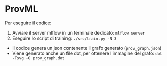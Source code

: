 # ProvML

Per eseguire il codice:
1. Avviare il server mlflow in un terminale dedicato: `mlflow server`
2. Eseguire lo script di training: `./src/train.py -N 3`

+ Il codice genera un json contenente il grafo generato (`prov_graph.json`)
+ Viene generato anche un file dot, per ottenere l'immagine del grafo: `dot -Tsvg -O prov_graph.dot`
